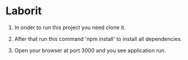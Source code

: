 # Laborit

1) In onder to run this project you need clone it.

2) After that run this command 'npm install' to install all dependencies.

3) Open your browser at port 3000 and you see application run.

